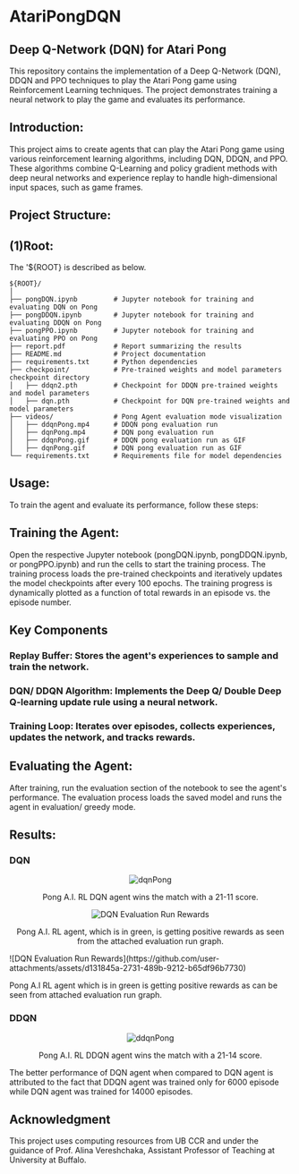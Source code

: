 # AtariPongDQN
## Deep Q-Network (DQN) for Atari Pong
This repository contains the implementation of a Deep Q-Network (DQN), DDQN and PPO techniques to play the Atari Pong game using Reinforcement Learning techniques. The project demonstrates training a neural network to play the game and evaluates its performance.

## Introduction:
This project aims to create agents that can play the Atari Pong game using various reinforcement learning algorithms, including DQN, DDQN, and PPO. These algorithms combine Q-Learning and policy gradient methods with deep neural networks and experience replay to handle high-dimensional input spaces, such as game frames.

## Project Structure:
## (1)Root:
The '${ROOT} is described as below.

```plaintext
${ROOT}/
│
├── pongDQN.ipynb         # Jupyter notebook for training and evaluating DQN on Pong
├── pongDDQN.ipynb        # Jupyter notebook for training and evaluating DDQN on Pong
├── pongPPO.ipynb         # Jupyter notebook for training and evaluating PPO on Pong
├── report.pdf            # Report summarizing the results
├── README.md             # Project documentation
├── requirements.txt      # Python dependencies
├── checkpoint/           # Pre-trained weights and model parameters checkpoint directory
│   ├── ddqn2.pth         # Checkpoint for DDQN pre-trained weights and model parameters
│   ├── dqn.pth           # Checkpoint for DQN pre-trained weights and model parameters
├── videos/               # Pong Agent evaluation mode visualization 
│   ├── ddqnPong.mp4      # DDQN pong evaluation run
│   ├── dqnPong.mp4       # DQN pong evaluation run
│   ├── ddqnPong.gif      # DDQN pong evaluation run as GIF
│   ├── dqnPong.gif       # DQN pong evaluation run as GIF
└── requirements.txt      # Requirements file for model dependencies

```

## Usage:
To train the agent and evaluate its performance, follow these steps:

## Training the Agent:
Open the respective Jupyter notebook (pongDQN.ipynb, pongDDQN.ipynb, or pongPPO.ipynb) and run the cells to start the training process. The training process loads the pre-trained checkpoints and iteratively updates the model checkpoints after every 100 epochs. The training progress is dynamically plotted as a function of total rewards in an episode vs. the episode number.

## Key Components
### Replay Buffer: Stores the agent's experiences to sample and train the network.
### DQN/ DDQN Algorithm: Implements the Deep Q/ Double Deep Q-learning update rule using a neural network.
### Training Loop: Iterates over episodes, collects experiences, updates the network, and tracks rewards.

## Evaluating the Agent:
After training, run the evaluation section of the notebook to see the agent's performance. The evaluation process loads the saved model and runs the agent in evaluation/ greedy mode.

## Results:
### DQN
<div align="center">
  <img src="https://github.com/user-attachments/assets/46946734-4d1d-424d-bbc6-b5f80bff81d7" alt="dqnPong">
  <p>Pong A.I. RL DQN agent wins the match with a 21-11 score.</p>
  <img src="https://github.com/user-attachments/assets/d131845a-2731-489b-9212-b65df96b7730" alt="DQN Evaluation Run Rewards">
  <p>Pong A.I. RL agent, which is in green, is getting positive rewards as seen from the attached evaluation run graph.</p>
</div>
![DQN Evaluation Run Rewards](https://github.com/user-attachments/assets/d131845a-2731-489b-9212-b65df96b7730)

Pong A.I RL agent which is in green is getting positive rewards as can be seen from attached evaluation run graph.

### DDQN

<div align="center">
  <img src="path/to/ddqnPong.gif" alt="ddqnPong">
  <p>Pong A.I. RL DDQN agent wins the match with a 21-14 score.</p>
</div>

The better performance of DQN agent when compared to DQN agent is attributed to the fact that DDQN agent was trained only for 6000 episode while DQN agent was trained for 14000 episodes.

## Acknowledgment

This project uses computing resources from UB CCR and under the guidance of Prof. Alina Vereshchaka, Assistant Professor of Teaching at University at Buffalo.

